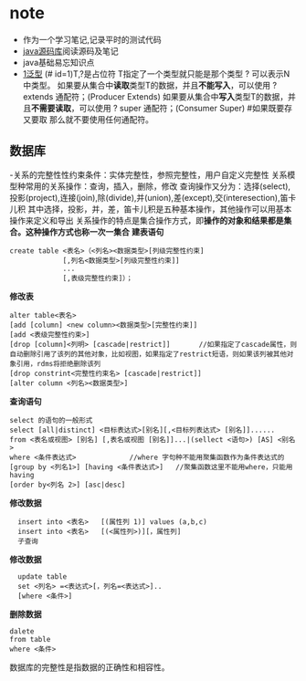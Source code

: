 # note
* 作为一个学习笔记,记录平时的测试代码
* [java源码库](Java_source-master)阅读源码及笔记
* java基础易忘知识点
* [1泛型](#如果既要存又要取)
    (# id=1)T,?是占位符
    T指定了一个类型就只能是那个类型
    ? 可以表示N中类型。 
    如果要从集合中**读取**类型T的数据，并且**不能写入**，可以使用 ? extends 通配符；(Producer Extends)
    如果要从集合中**写入**类型T的数据，并且**不需要读取**，可以使用 ? super 通配符；(Consumer Super)
#如果既要存又要取
    那么就不要使用任何通配符。    
## 数据库
   -关系的完整性性约束条件：实体完整性，参照完整性，用户自定义完整性
   关系模型种常用的关系操作：查询，插入，删除，修改
   查询操作又分为：选择(select),投影(project),连接(join),除(divide),并(union),差(except),交(interesection),笛卡儿积
   其中选择，投影，并，差，笛卡儿积是五种基本操作，其他操作可以用基本操作来定义和导出
   关系操作的特点是集合操作方式，即**操作的对象和结果都是集合。这种操作方式也称一次一集合**
   **建表语句**
   ```
   create table <表名>（<列名><数据类型>[列级完整性约束]
                [,列名<数据类型>[列级完整性约束]]
                ...
                [,表级完整性约束]）；
   ```
   **修改表**
   ```
   alter table<表名>
   [add [column] <new column><数据类型>[完整性约束]]
   [add <表级完整性约束>]
   [drop [column]<列明> [cascade|restrict]]       //如果指定了cascade属性，则自动删除引用了该列的其他对象，比如视图，如果指定了restrict短语，则如果该列被其他对象引用，rdms将拒绝删除该列
   [drop constrint<完整性约束名> [cascade|restrict]]
   [alter column <列名><数据类型>]
   ```
   **查询语句**
   ```
  select 的语句的一般形式
  select [all|distinct] <目标表达式>[别名][,<目标列表达式> [别名]]......
  from <表名或视图> [别名] [,表名或视图 [别名]]...|(sellect <语句>) [AS] <别名>
  where <条件表达式>             //where 字句种不能用聚集函数作为条件表达式的
  [group by <列名1>] [having <条件表达式>]   //聚集函数这里不能用where，只能用having
  [order by<列名 2>] [asc|desc]  
  ```
  **修改数据**
  ``` 
    insert into <表名>   [(属性列 1)] values (a,b,c)
    insert into <表名>   [(<属性列>)][，属性列]
    子查询
  ```
  **修改数据**
  ```
    update table 
    set <列名> =<表达式>[，列名=<表达式>]..
    [where <条件>]
  ```
  **删除数据**
  ```
  dalete 
  from table
  where <条件>
  ```
  数据库的完整性是指数据的正确性和相容性。


















































    
